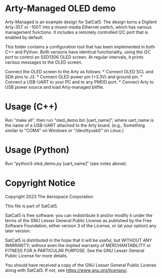 # Arty-Managed OLED demo

Arty-Managed is an example design for SatCat5.
The design turns a Digilent Arty-35T or -100T into a mixed-media Ethernet
switch, which has various management functions.  It includes a remotely
controlled I2C port that is enabled by default.

This folder contains a configuration tool that has been implemented in both
C++ and Python.  Both versions have identical functionality, using the I2C
port to control an SSD1306 OLED screen.  At regular intervals, it prints
various messages to the OLED screen.

Connect the OLED screen to the Arty as follows:
    * Connect OLED SCL and SDA pins to J3.
    * Connect OLED power pin (+3.3V) and ground pin.
    * Connect a USB-UART to your PC and to any PMOD port.
    * Connect Arty to USB power source and load Arty-managed bitfile.

# Usage (C++)

Run "make all", then run "oled_demo.bin [uart_name]",
where uart_name is the name of a USB-UART attached to the Arty board.
(e.g., Something similar to "COM4" on Windows or "/dev/ttyusb0" on Linux.)

# Usage (Python)

Run "python3 oled_demo.py [uart_name]" (see notes above).

# Copyright Notice

Copyright 2023 The Aerospace Corporation

This file is part of SatCat5.

SatCat5 is free software: you can redistribute it and/or modify it under
the terms of the GNU Lesser General Public License as published by the
Free Software Foundation, either version 3 of the License, or (at your
option) any later version.

SatCat5 is distributed in the hope that it will be useful, but WITHOUT
ANY WARRANTY; without even the implied warranty of MERCHANTABILITY or
FITNESS FOR A PARTICULAR PURPOSE.  See the GNU Lesser General Public
License for more details.

You should have received a copy of the GNU Lesser General Public License
along with SatCat5.  If not, see <https://www.gnu.org/licenses/>.

